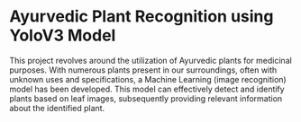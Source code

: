 # Ayurvedic Plant Recognition using YoloV3 Model

This project revolves around the utilization of Ayurvedic plants for medicinal purposes. With numerous plants present in our surroundings, often with unknown uses and specifications, a Machine Learning (image recognition) model has been developed. This model can effectively detect and identify plants based on leaf images, subsequently providing relevant information about the identified plant.
